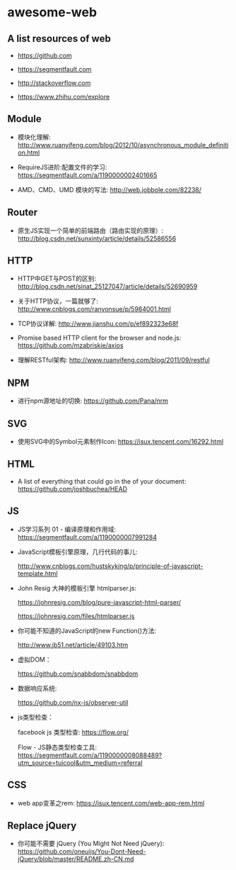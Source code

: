 # awesome-web

## A list resources of web

* https://github.com

* https://segmentfault.com

* http://stackoverflow.com

* https://www.zhihu.com/explore

## Module

* 模块化理解: http://www.ruanyifeng.com/blog/2012/10/asynchronous_module_definition.html

* RequireJS进阶:配置文件的学习: https://segmentfault.com/a/1190000002401665

* AMD、CMD、UMD 模块的写法: http://web.jobbole.com/82238/

## Router

* 原生JS实现一个简单的前端路由（路由实现的原理）: http://blog.csdn.net/sunxinty/article/details/52586556

## HTTP

* HTTP中GET与POST的区别: http://blog.csdn.net/sinat_25127047/article/details/52690959

* 关于HTTP协议，一篇就够了: http://www.cnblogs.com/ranyonsue/p/5984001.html

* TCP协议详解: http://www.jianshu.com/p/ef892323e68f

* Promise based HTTP client for the browser and node.js: https://github.com/mzabriskie/axios

* 理解RESTful架构: http://www.ruanyifeng.com/blog/2011/09/restful

## NPM

* 进行npm源地址的切换: https://github.com/Pana/nrm

## SVG

* 使用SVG中的Symbol元素制作Icon: https://isux.tencent.com/16292.html

## HTML

* A list of everything that could go in the <head> of your document: https://github.com/joshbuchea/HEAD

## JS

* JS学习系列 01 - 编译原理和作用域: https://segmentfault.com/a/1190000007991284

* JavaScript模板引擎原理，几行代码的事儿: 

  http://www.cnblogs.com/hustskyking/p/principle-of-javascript-template.html
  
* John Resig 大神的模板引擎 htmlparser.js: 

  https://johnresig.com/blog/pure-javascript-html-parser/

  https://johnresig.com/files/htmlparser.js

* 你可能不知道的JavaScript的new Function()方法:

  http://www.jb51.net/article/49103.htm
  
* 虚拟DOM：

  https://github.com/snabbdom/snabbdom
  
* 数据响应系统:

  https://github.com/nx-js/observer-util
  
* js类型检查：

   facebook js 类型检查: https://flow.org/

   Flow - JS静态类型检查工具: https://segmentfault.com/a/1190000008088489?utm_source=tuicool&utm_medium=referral
   
## CSS

* web app变革之rem: https://isux.tencent.com/web-app-rem.html

## Replace jQuery

* 你可能不需要 jQuery (You Might Not Need jQuery): https://github.com/oneuijs/You-Dont-Need-jQuery/blob/master/README.zh-CN.md
